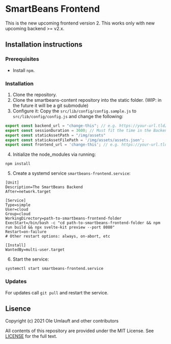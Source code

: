 # SmartBeans Frontend
This is the new upcoming frontend version 2. This works only with new upcoming backend >= v2.x.

## Installation instructions
### Prerequisites
- Install `npm`.

### Installation
1. Clone the repository.
2. Clone the smartbeans-content repository into the static folder. (WIP: in the future it will be a git submodule)
3. Configure it:
  Copy the `src/lib/config/config.sample.js` to `src/lib/config/config.js` and change the following:

  ```js
  export const backend_url = "change-this"; // e.g. https://your-url.tld/api
  export const sessionDuration = 3600; // Must fit the time in the Backend configurations (session_duration)
  export const staticAssetPath = "/img/assets" 
  export const staticAssetFilePath = '/img/assets/assets.json';
  export const frontend_url = 'change-this'; // e.g. https://your-url.tld/
  ```
4. Initialize the node_modules via running:
  ```
  npm install
  ```
5. Create a systemd service `smartbeans-frontend.service`:
  ```
  [Unit]
  Description=The SmartBeans Backend
  After=network.target

  [Service]
  Type=simple
  User=cloud
  Group=cloud
  WorkingDirectory=path-to-smartbeans-frontend-folder
  ExecStart=/bin/bash -c "cd path-to-smartbeans-frontend-folder && npm run build && npx svelte-kit preview --port 8080"
  Restart=on-failure
  # Other restart options: always, on-abort, etc

  [Install]
  WantedBy=multi-user.target
  ```
6. Start the service:
  ```
  systemctl start smartbeans-frontend.service
  ```
### Updates
For updates call `git pull` and restart the service.

## Lisence
Copyright (c) 2021 Ole Umlauft and other contributors

All contents of this repository are provided under the MIT License. See [LICENSE](https://github.com/SmartBeansGoe/smartbeans-frontend/blob/main/LICENSE) for the full text.


